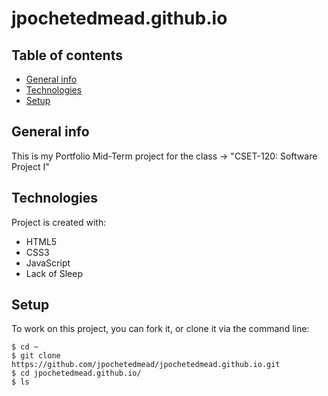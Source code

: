 # jpochetedmead.github.io

## Table of contents
* [General info](#general-info)
* [Technologies](#technologies)
* [Setup](#setup)

## General info
This is my Portfolio Mid-Term project for the class -> "CSET-120: Software Project I"

## Technologies
Project is created with:
* HTML5
* CSS3
* JavaScript
* Lack of Sleep

## Setup
To work on this project, you can fork it, or clone it via the command line:

```
$ cd ~
$ git clone https://github.com/jpochetedmead/jpochetedmead.github.io.git
$ cd jpochetedmead.github.io/
$ ls
```
